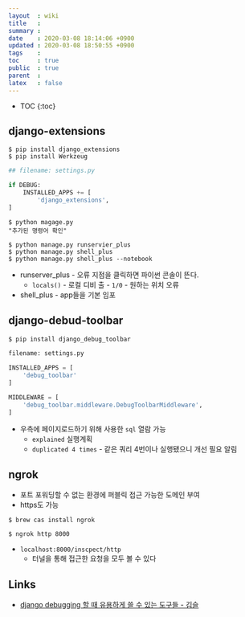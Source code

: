 ```yaml
---
layout  : wiki
title   : 
summary : 
date    : 2020-03-08 18:14:06 +0900
updated : 2020-03-08 18:50:55 +0900
tags    : 
toc     : true
public  : true
parent  : 
latex   : false
---
```

* TOC
{:toc}

## django-extensions

```shell
$ pip install django_extensions
$ pip install Werkzeug
```

```python
## filename: settings.py

if DEBUG:
    INSTALLED_APPS += [
        'django_extensions',
]
```

```shell
$ python magage.py
"추가된 명령어 확인"
```

```shell
$ python manage.py runservier_plus
$ python manage.py shell_plus
$ python manage.py shell_plus --notebook
```

- runserver_plus - 오류 지점을 클릭하면 파이썬 콘솔이 뜬다.
    - `locals()` - 로컬 디비 출     - `1/0` - 원하는 위치 오류
- shell_plus - app들을 기본 임포

## django-debud-toolbar

```python
$ pip install django_debug_toolbar
```

```python
filename: settings.py

INSTALLED_APPS = [
    'debug_toolbar'
]
```

```python
MIDDLEWARE = [
    'debug_toolbar.middleware.DebugToolbarMiddleware',
]
```

- 우측에 페이지로드하기 위해 사용한 `sql` 열람 가능
    - `explained` 실행계획
    - `duplicated 4 times` - 같은 쿼리 4번이나 실행됐으니 개선 필요 알림


## ngrok

- 포트 포워딩할 수 없는 환경에 퍼블릭 접근 가능한 도메인 부여
- https도 가능

```shell
$ brew cas install ngrok
```

```shell
$ ngrok http 8000
```

- `localhost:8000/inscpect/http`
    - 터널을 통해 접근한 요청을 모두 볼 수 있다

## Links

- [django debugging 할 때 유용하게 쓸 수 있는 도구들 - 김슬](https://www.youtube.com/watch?v=VUGNYr_GxEY&t=265s)

